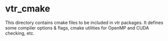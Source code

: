 # vtr_cmake

This directory contains cmake files to be included in vtr packages. It defines some compiler options & flags, cmake utilities for OpenMP and CUDA checking, etc.
